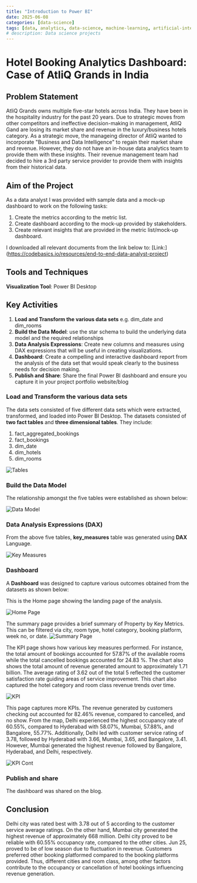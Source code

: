 ```yaml
---
title: "Introduction to Power BI"
date: 2025-06-08
categories: [data-science]
tags: [data, analytics, data-science, machine-learning, artificial-intelligence]
# description: Data science projects
---
```


# Hotel Booking Analytics Dashboard: Case of AtliQ Grands in India

## Problem Statement
AtliQ Grands owns multiple five-star hotels across India. They have been in the hospitality industry for the past 20 years. Due to strategic moves from other competitors and ineffective decision-making in management, AtliQ Gand are losing its market share and revenue in the luxury/business hotels category. As a strategic move, the manageing director of AtliQ wanted to incorporate "Business and Data Intelligence" to regain their market share and revenue.  However, they do not have an in-house data analytics team to provide them with these insights.
Their revenue management team had decided to hire a 3rd party service provider to provide them with insights from their historical data.

## Aim of the Project
As a data analyst I was provided with sample data and a mock-up dashboard to work on the following tasks: 
1. Create the metrics according to the metric list.
2. Create dashboard according to the mock-up provided by stakeholders.
3. Create relevant insights that are provided in the metric list/mock-up dashboard.

I downloaded all relevant documents from the link below to:
[Link:] (https://codebasics.io/resources/end-to-end-data-analyst-project) 

## Tools and Techniques
**Visualization Tool**: Power BI Desktop

## Key Activities
1. **Load and Transform the various data sets** e.g. dim_date and dim_rooms  
2. **Build the Data Model**: use the star schema to build the underlying data model and the required relationships 
3. **Data Analysis Expressions**: Create new columns and measures using DAX expressions that will be useful in creating visualizations.
4. **Dashboard**: Create a compelling and interactive dashboard report from the analysis of the data set that would speak clearly to the business needs for decision making. 
5. **Publish and Share**: Share the final Power BI dashboard and ensure you capture it in your project portfolio website/blog

### Load and Transform the various data sets
The data sets consisted of five different data sets which were extracted, transformed, and loaded into Power BI Desktop. The datasets consisted of **two fact tables** and **three dimensional tables**. They include:
1. fact_aggregated_bookings
2. fact_bookings
3. dim_date
4. dim_hotels
5. dim_rooms

![Tables](../assets/images/Data.png)

### Build the Data Model
The relationship amongst the five tables were established as shown below:

![Data Model](../assets/images/Model.png)

### Data Analysis Expressions (DAX)
From the above five tables, **key_measures** table was generated using **DAX** Language. 

![Key Measures](../assets/images/Key_Measures.png)

### Dashboard
A **Dashboard** was designed to capture various outcomes obtained from the datasets as shown below:

This is the Home page showing the landing page of the analysis. 

![Home Page](../assets/images/Home.png)

The summary page provides a brief summary of Property by Key Metrics. This can be filtered via city, room type, hotel category, booking platform, week no, or date.
![Summary Page](../assets/images/Summary.png)

The KPI page shows how various key measures performed. For instance, the total amount of bookings accounted for 57.87% of the available rooms while the total cancelled bookings accounted for 24.83 %. 
The chart also shows the total amount of revenue generated amount to approximately 1.71 billion. The average rating of 3.62 out of the total 5 reflected the customer satisfaction rate guiding areas of service improvement.
This chart also captured the hotel category and room class revenue trends over time.

![KPI](../assets/images/KPI.png)


This page captures more KPIs. The revenue generated by customers checking out accounted for 82.46% revenue, compared to cancelled, and no show. 
From the map, Delhi experienced the highest occupancy rate of 60.55%, compared to Hyderabad with 58.07%, Mumbai, 57.88%, and Bangalore, 55.77%. Additionally, Delhi led with customer service rating of 3.78, followed by Hyderabad with 3.66, Mumbai, 3.65, and Bangalore, 3.41. However, Mumbai generated the highest revenue followed by Bangalore, Hyderabad, and Delhi, respectively.

![KPI Cont](../assets/images/KPI_Cont.png)

### Publish and share
The dashboard was shared on the blog.

## Conclusion
Delhi city was rated best with 3.78 out of 5 according to the customer service average ratings.  On the other hand, Mumbai city generated the highest revenue of approximately 668 million. Delhi city proved to be reliable with 60.55% occupancy rate, compared to the other cities. Jun 25, proved to be of low season due to fluctuation in revenue. Customers preferred other booking platformed compared to the booking platforms provided. Thus, different cities and room class, among other factors contribute to the occupancy or cancellation of hotel bookings influencing revenue generation.
